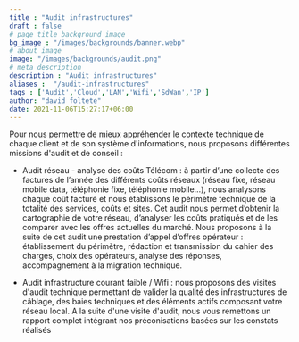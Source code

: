 ```yaml
---
title : "Audit infrastructures"
draft : false
# page title background image
bg_image : "/images/backgrounds/banner.webp"
# about image
image: "/images/backgrounds/audit.png"
# meta description
description : "Audit infrastructures"
aliases :  "/audit-infrastructures"
tags : ['Audit','Cloud','LAN','Wifi','SdWan','IP']
author: "david foltete"
date: 2021-11-06T15:27:17+06:00
---
```

Pour nous permettre de mieux appréhender le contexte technique de chaque client et de son système d'informations, nous proposons différentes missions d'audit et de conseil :  

-	Audit réseau - analyse des coûts Télécom : à partir d’une collecte des factures de l’année des différents coûts réseaux (réseau fixe, réseau mobile data, téléphonie fixe, téléphonie mobile…), nous analysons chaque coût facturé et nous établissons le périmètre technique de la totalité des services, coûts et sites.
Cet audit nous permet d’obtenir la cartographie de votre réseau, d’analyser les coûts pratiqués et de les comparer avec les offres actuelles du marché. Nous proposons à la suite de cet audit une prestation d’appel d’offres opérateur : établissement du périmètre, rédaction et transmission du cahier des charges, choix des opérateurs, analyse des réponses, accompagnement à la migration technique.


-	Audit infrastructure courant faible / Wifi : nous proposons des visites d'audit technique permettant de valider la qualité des infrastructures de câblage, des baies techniques et des éléments actifs composant votre réseau local. A la suite d'une visite d'audit, nous vous remettons un rapport complet intégrant nos préconisations basées sur les constats réalisés
